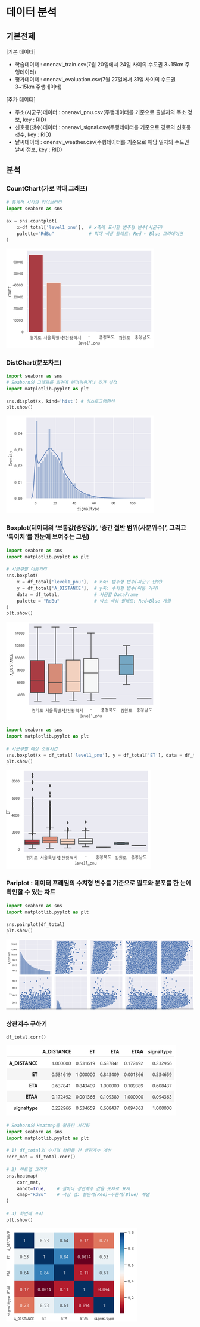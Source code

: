 # 데이터 분석

## 기본전제
[기본 데이터]
- 학습데이터 : onenavi_train.csv(7월 20일에서 24일 사이의 수도권 3~15km 주행데이터)
- 평가데이터 : onenavi_evaluation.csv(7월 27일에서 31일 사이의 수도권 3~15km 주행데이터)

[추가 데이터]
- 주소(시군구)데이터 : onenavi_pnu.csv(주행데이터를 기준으로 출발지의 주소 정보, key : RID)
- 신호등(갯수)데이터 : onenavi_signal.csv(주행데이터를 기준으로 경로의 신호등 갯수, key : RID)
- 날씨데이터 : onenavi_weather.csv(주행데이터를 기준으로 해당 일자의 수도권 날씨 정보, key : RID)

## 분석
### CountChart(가로 막대 그래프)
```python
# 통계적 시각화 라이브러리
import seaborn as sns

ax = sns.countplot(
    x=df_total['level1_pnu'],  # x축에 표시할 범주형 변수(시군구)
    palette="RdBu"             # 막대 색상 팔레트: Red ↔ Blue 그라데이션
)
```
![img.png](img.png)

### DistChart(분포차트)
```python
import seaborn as sns
# Seaborn의 그래프를 화면에 렌더링하거나 추가 설정
import matplotlib.pyplot as plt

sns.displot(x, kind='hist') # 히스토그램형식
plt.show()
```
![img_1.png](img_1.png)

### Boxplot(데이터의 ‘보통값(중앙값)’, ‘중간 절반 범위(사분위수)’, 그리고 ‘특이치’를 한눈에 보여주는 그림)
```python
import seaborn as sns
import matplotlib.pyplot as plt

# 시군구별 이동거리
sns.boxplot(
    x = df_total['level1_pnu'],  # x축: 범주형 변수(시군구 단위)
    y = df_total['A_DISTANCE'],  # y축: 수치형 변수(이동 거리)
    data = df_total,             # 사용할 DataFrame
    palette = "RdBu"             # 박스 색상 팔레트: Red↔Blue 계열
)
plt.show()
```
![img_2.png](img_2.png)

```python
import seaborn as sns
import matplotlib.pyplot as plt

# 시군구별 예상 소요시간
sns.boxplot(x = df_total['level1_pnu'], y = df_total['ET'], data = df_total, palette = "RdBu")
plt.show()
```
![img_3.png](img_3.png)

### Pariplot : 데이터 프레임의 수치형 변수를 기준으로 밀도와 분포를 한 눈에 확인할 수 있는 차트
```python
import seaborn as sns
import matplotlib.pyplot as plt

sns.pairplot(df_total)
plt.show()
```
![img_4.png](img_4.png)

### 상관계수 구하기
```python
df_total.corr()
```
![img_5.png](img_5.png)

```python
# Seaborn의 Heatmap을 활용한 시각화
import seaborn as sns
import matplotlib.pyplot as plt

# 1) df_total의 수치형 컬럼들 간 상관계수 계산
corr_mat = df_total.corr()

# 2) 히트맵 그리기
sns.heatmap(
    corr_mat,
    annot=True,    # 셀마다 상관계수 값을 숫자로 표시
    cmap="RdBu"    # 색상 맵: 붉은색(Red)–푸른색(Blue) 계열
)

# 3) 화면에 표시
plt.show()
```
![img_6.png](img_6.png)
